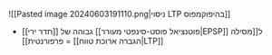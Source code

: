 ![[Pasted image 20240603191110.png|ניסוי LTP בהיפוקמפוס]]

- [[תדר ירי]] גבוהה של [[פוטנציאל פוסט-סינפטי מעורר|EPSP]] ל[[מסילה פרפורנטית]] = [[הגברה ארוכת טווח|LTP]]